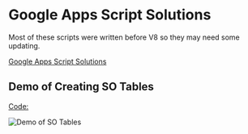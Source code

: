 # Google Apps Script Solutions

Most of these scripts were written before V8 so they may need some updating.

[Google Apps Script Solutions](https://sites.google.com/view/googlappsscript/so-utilities/csv-utility)

## Demo of Creating SO Tables



[Code:](https://github.com/JerryGarcia/Google-Apps-Script-Solutions/blob/Google-Apps-Script-Utilities/Create%20StackOverFlow%20Tables)



![Demo of SO Tables](https://i.stack.imgur.com/6gH9N.gif)

